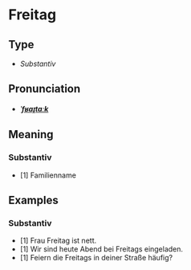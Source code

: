 # Freitag
## Type
- _Substantiv_
## Pronunciation
- **_[ˈfʁaɪ̯taːk](https://commons.wikimedia.org/wiki/File:De-Freitag.ogg)_**
## Meaning
### Substantiv
- [1] Familienname
## Examples
### Substantiv
- [1] Frau Freitag ist nett.
- [1] Wir sind heute Abend bei Freitags eingeladen.
- [1] Feiern die Freitags in deiner Straße häufig?
